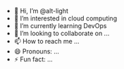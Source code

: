 - 👋 Hi, I’m @alt-light
- 👀 I’m interested in cloud computing
- 🌱 I’m currently learning DevOps
- 💞️ I’m looking to collaborate on ...
- 📫 How to reach me ...
- 😄 Pronouns: ...
- ⚡ Fun fact: ...

<!---
Alt-light/alt-light is a ✨ special ✨ repository because its `README.md` (this file) appears on your GitHub profile.
You can click the Preview link to take a look at your changes.
--->

